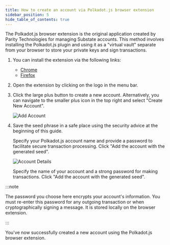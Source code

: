 ```yaml
---
title: How to create an account via Polkadot.js browser extension
sidebar_position: 5
hide_table_of_contents: true
---
```


The Polkadot.js browser extension is the original application created by Parity Technologies for managing Substate accounts. This method involves installing the Polkadot.js plugin and using it as a "virtual vault" separate from your browser to store your private keys and sign transactions.

1. You can install the extension via the following links:

    - [Chrome](https://chrome.google.com/webstore/detail/polkadot%7Bjs%7D-extension/mopnmbcafieddcagagdcbnhejhlodfdd?hl=en)
    - [Firefox](https://addons.mozilla.org/en-US/firefox/addon/polkadot-js-extension)

2. Open the extension by clicking on the logo in the menu bar.

3. Click the large plus button to create a new account. Alternatively, you can navigate to the smaller plus icon in the top right and select "Create New Account".

    ![Add Account](/img/02/polkadot-add-account.png)

4. Save the seed phrase in a safe place using the security advice at the beginning of this guide.

    Specify your Polkadot.js account name and provide a password to facilitate secure transaction processing. Click "Add the account with the generated seed".

    ![Account Details](/img/02/polkadot-account-details.png)

    Specify the name of your account and a strong password for making transactions. Click "Add the account with the generated seed".

:::note

The password you choose here encrypts your account's information. You must re-enter this password for any outgoing transaction or when cryptographically signing a message. It is stored locally on the browser extension.

:::

You've now successfully created a new account using the Polkadot.js browser extension.
